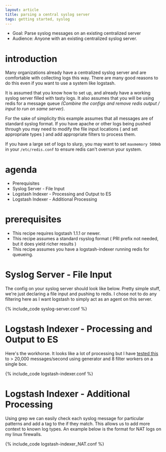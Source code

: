 ```yaml
---
layout: article
title: parsing a central syslog server
tags: getting started, syslog
---
```


* Goal: Parse syslog messages on an existing centralized server
* Audience: Anyone with an existing centralized syslog server.

# introduction

Many organizations already have a centralized syslog server and are comfortable with collecting logs this way.    There are many good reasons to do this even if you want to use a system like logstash.   

It is assumed that you know how to set up,  and already have a working syslog server filled with tasty logs.    It also assumes that you will be using redis for a message queue _(Combine the configs and remove redis output / input to run on same server)_.

For the sake of simplicity this example assumes that all messages are of standard syslog format.  If you have apache or other logs being pushed through you may need to modify the file input locations ( and set appropriate types ) and add appropriate filters to process them.

If you have a large set of logs to slurp,  you may want to set `maxmemory 500mb` in your `/etc/redis.conf` to ensure redis can't overrun your system.

# agenda

* Prerequisites
* Syslog Server - File Input
* Logstash Indexer - Processing and Output to ES
* Logstash Indexer - Additional Processing

# prerequisites

* This recipe requires logstash 1.1.1 or newer.
* This recipe assumes a standard rsyslog format ( PRI prefix not needed,  but it does yield richer results )
* This recipe assumes you have a logstash-indexer running redis for queueing.  


# Syslog Server - File Input

The config on your syslog server should look like below.   Pretty simple stuff, we're just declaring a file input and pushing to redis.    I chose not to do any filtering here as I want logstash to simply act as an agent on this server. 

{% include_code syslog-server.conf %}

# Logstash Indexer - Processing and Output to ES

Here's the workhorse.   It looks like a lot of processing but I have [tested this](https://gist.github.com/4513552) to > 20,000 messages/second using generator and 8 filter workers on a single box.

{% include_code logstash-indexer.conf %}

# Logstash Indexer - Additional Processing

Using grep we can easily check each syslog message for particular patterns and add a tag to the if they match.  This allows us to add more context to known log types.   An example below is the format for NAT logs on my linux firewalls.

{% include_code logstash-indexer_NAT.conf %}


